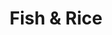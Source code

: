 ---
layout: place
title: "Fish & Rice"
permalink: /oregon/portland/fish-rice.html
stateAbbr: OR
stateName: Oregon
cityName: Portland
seo:
  name: "Fish & Rice"
  type: Restaurant
  links: http://www.fishnrice.com/
description: "Fish & Rice serves delicious sushi in Portland, Oregon. Try fresh Japanese dishes for a great dining experience. "
place_id: ChIJY8MROHIJlVQR3NC3NJKPXmE
photos:
  - name: >-
      places/ChIJY8MROHIJlVQR3NC3NJKPXmE/photos/AeeoHcIF0tqj321Pr2MK-fm_INrDrI4YZGLpd2ECyYpnIuT-1l-avIGo9nDE6EhfgPxx8XlEdEE4Ghc_VZXD4mJG_vz-dgLXh3bNTtlVamyizWi716z209j-IyGLss-3zi7MQUd98KJtUmTV6gCmpkawe-nib33jx1AIjW2XvL_cJeUnf5gZfMi8rO2kkrwwq4-Mp6IgDpv3UmE43ZqNLTMqCWHCvcO7giLxSViW09VYGcpgTyTu-T7vb2M6STagdwcyz865G9Xyu98B3b1SfyJvUw9d0E-5cL_WJfQdYcQBWB5RxRZiU8Jo-wi82q9JJuFP9R-YgkduEtMvlcK_Chfm_oDdhSiPk0E1ny33GOnK_eKbF25aesP2UENUvMiNadLZEsD0cdL2Wb8-Jbc7DppjOjKWOAGAm_RSVUtIw-iT9EzKXRLi
    widthPx: 4000
    heightPx: 3000
    authorAttributions:
      - displayName: Evan H
        uri: https://maps.google.com/maps/contrib/107749953225573353466
        photoUri: >-
          https://lh3.googleusercontent.com/a-/ALV-UjXRuhWRGgFsTLD-ggywd3XFV6TqVqwjrHgEnSqTkyvv6IVTfk3c=s100-p-k-no-mo
    flagContentUri: >-
      https://www.google.com/local/imagery/report/?cb_client=maps_api_places.places_api&image_key=!1e10!2sCIHM0ogKEICAgICugde0xgE&hl=en-US
    googleMapsUri: >-
      https://www.google.com/maps/place//data=!3m4!1e2!3m2!1sCIHM0ogKEICAgICugde0xgE!2e10!4m2!3m1!1s0x549509723811c363:0x615e8f9234b7d0dc
  - name: >-
      places/ChIJY8MROHIJlVQR3NC3NJKPXmE/photos/AeeoHcJcD8WosL-kZzm44zzeABbFt_aAlHwY6LkQlxsVnxCF49IUC4_QpBBLUeVQRdie42ku9u6wQ02DlD09KwzV0O-JbMzkLnPu5hwhXTD7hnCQJ2PVKAuCj02_QYHQ1uYGXDpj1HaNVpbESb-0ZXeMQi2cDZWBbcaBbjoRLq_Bc9zDf9zOd2-e3bpb4101KN4Fx_vqgsCVyiK5IY53ovM_70yPDi700i2RcssmQFhLIzcMwqIo6HpuqNoNcEIy4osOaSLJokcS2Sh3t4DEKKDr8siwQ8OpknyJf9eAR6sVhSClpFysySUgHDMroecuxDGH2Omh1eS4vjtKd597ff6RDWQt5OtBkLCRrmcs5tPQAAkq1eYYFwp-FoOo8kdbtU3L3r-TmmB4JjMfYdLcLYiOLLG4DA7Zhj1cXUzJYR2pIgKBmY8
    widthPx: 4080
    heightPx: 3072
    authorAttributions:
      - displayName: Gary Peck
        uri: https://maps.google.com/maps/contrib/105414482566354419735
        photoUri: >-
          https://lh3.googleusercontent.com/a-/ALV-UjV7rfoCvMRAPqzGColHrjo2vgTG8Nu7trCJJNz_lCjkL9XHIj7oyA=s100-p-k-no-mo
    flagContentUri: >-
      https://www.google.com/local/imagery/report/?cb_client=maps_api_places.places_api&image_key=!1e10!2sCIHM0ogKEICAgIDWzf2JlgE&hl=en-US
    googleMapsUri: >-
      https://www.google.com/maps/place//data=!3m4!1e2!3m2!1sCIHM0ogKEICAgIDWzf2JlgE!2e10!4m2!3m1!1s0x549509723811c363:0x615e8f9234b7d0dc
  - name: >-
      places/ChIJY8MROHIJlVQR3NC3NJKPXmE/photos/AeeoHcLYcajZ_woVTEom9u10uICUzAd1V_F1ZSX0lvevLewB6vYpnGV-rBxZgt-3AzFqf6ELKmJUiMxkX3Y1S9_wbcZqIZkcXTLbWxo4ZXFUDB9AnVayjGZC44JbNrgjUIjqpQRxNfwEaB61Kn3LhG4lCwP1MwUq7NpyBY7eTHzfjCySSpi7B9NQMYKavg_nCE4EhAdntRyYyWl1mjFr7uS8iT93UN_SfWPDnHI2JrE84COKcb8vKxA19sw_DOQAP0LuKSq0fs5by_nqcWHLLJAwuH1B6VZl03Ze1Ug5GkI-s7Z_bT2JuMamMKzUaEsBJxyoSnAry_dw9uJzBRSWDBSWok9n2lOtlt3DNrDF7geOUGeFX8TB2HK2bj7SMqX1sUhfNAu3yJ_Am4kHJX9yGhidiZOb6eWvtMfqOr8JZD819Bi95-Nd
    widthPx: 3072
    heightPx: 4080
    authorAttributions:
      - displayName: Virginia Liao
        uri: https://maps.google.com/maps/contrib/108659835961229463250
        photoUri: >-
          https://lh3.googleusercontent.com/a/ACg8ocJ6h4o8pg4dHvhdB5zqWzMk_jg9Al8ibk6GKf-MR2z2XJWXZF44=s100-p-k-no-mo
    flagContentUri: >-
      https://www.google.com/local/imagery/report/?cb_client=maps_api_places.places_api&image_key=!1e10!2sCIHM0ogKEICAgICP3uL9zgE&hl=en-US
    googleMapsUri: >-
      https://www.google.com/maps/place//data=!3m4!1e2!3m2!1sCIHM0ogKEICAgICP3uL9zgE!2e10!4m2!3m1!1s0x549509723811c363:0x615e8f9234b7d0dc
  - name: >-
      places/ChIJY8MROHIJlVQR3NC3NJKPXmE/photos/AeeoHcIgKM4NLh5HPhranidF_3bDc6uQDXgFF5mPoCnpJWsdXC5j147gew4PMOEi4BbNjDNSNQqtJXmJdj-UE7XgmNi8yKR-wfC894l4QJgVBtm-WqFIa084r1Fi9jsNeAi6qv07GNBjC4isKek2PQOpNPituPhfMi7YFzsMl31UOnZ7vPCs1q8KHldL_8MfFNUyd4KkjXs4NUOp3ei3Lo1_AeOJh2aGZr1U35nK7MTE8Qf8zd3uuIDrMavvCK2gSfRWYcD0MXWqvyyE6GFodJOlO1ULeKJZCFTV6jF1pBfM9d5kFuZPvO2oJIp7B3812F1C-wE9VA3yv_80bcmybqatco59blYM8MQ3GoLt1GoBMb1XJourkXdvlQFuNSo624uRYjmokpIMi5zHBhlNwJRJDHw3iqX65du-S9B192B8mCDu8w
    widthPx: 4080
    heightPx: 3072
    authorAttributions:
      - displayName: Virginia Liao
        uri: https://maps.google.com/maps/contrib/108659835961229463250
        photoUri: >-
          https://lh3.googleusercontent.com/a/ACg8ocJ6h4o8pg4dHvhdB5zqWzMk_jg9Al8ibk6GKf-MR2z2XJWXZF44=s100-p-k-no-mo
    flagContentUri: >-
      https://www.google.com/local/imagery/report/?cb_client=maps_api_places.places_api&image_key=!1e10!2sCIHM0ogKEICAgICvo7HXcA&hl=en-US
    googleMapsUri: >-
      https://www.google.com/maps/place//data=!3m4!1e2!3m2!1sCIHM0ogKEICAgICvo7HXcA!2e10!4m2!3m1!1s0x549509723811c363:0x615e8f9234b7d0dc
  - name: >-
      places/ChIJY8MROHIJlVQR3NC3NJKPXmE/photos/AeeoHcJcCrc6caJ0djm0cwnyCmwqn9luX1CNzUFITPlty6vSDRXt_24oFQ-ckNl5_UGJrGYmtb5jf_W67XYkhZHPdNuVBztj55WaYlenrjz1JfaCxm_pSQaJ2IVPRE9qeXE7sUdcv0IDRtFDCszPjw-ZpwwGbYC7P8ceE_Q74xbUxpxJ3nwQczl3WHm7CuUYYF0qyca-h8vaQfvONZwK5wN93SfEhaWYMmqDktI5UhHfxVuHnhMLRoxbmJ_ehf5z9V4Gs3pcAVUeiOFF_w8vBbAXfE9EYJdMjWzpiR3j-eqX8KjWsxL7M9xrxmesCmMfIjx5HaIICwGSnS4XJ9xirJa5jVUk_20lt9VzgcKiqHqfpIZE1koLWrYU-FgT2sFPL9tRBA7nAqjxeNE-upeoUwgkPM3_9aGnZq4cVQrbkm5-YjU
    widthPx: 4032
    heightPx: 3024
    authorAttributions:
      - displayName: Antoine Pham
        uri: https://maps.google.com/maps/contrib/115378522814668804793
        photoUri: >-
          https://lh3.googleusercontent.com/a-/ALV-UjVscMN3oIwTcd6b_iT2t97j34W1g-aEXgzxwXqbL4c-kcdG4oQxMA=s100-p-k-no-mo
    flagContentUri: >-
      https://www.google.com/local/imagery/report/?cb_client=maps_api_places.places_api&image_key=!1e10!2sCIHM0ogKEICAgIDv3NjaZA&hl=en-US
    googleMapsUri: >-
      https://www.google.com/maps/place//data=!3m4!1e2!3m2!1sCIHM0ogKEICAgIDv3NjaZA!2e10!4m2!3m1!1s0x549509723811c363:0x615e8f9234b7d0dc
  - name: >-
      places/ChIJY8MROHIJlVQR3NC3NJKPXmE/photos/AeeoHcLnNRT4-BXZfLGgAAFdB0SevVDvCDqIS8IK8sOGA_AJwa0E8GZlSBSzZrmxtGhsA7gBo7PsA0-OQX1zHAKkDfbtFWadGnxy85CEGXkKc1d4UAk5m6OkEWfOFKwTm6hyKUA1IUKqtCKmrlHVknCdLgHugEEByZ364doDSnixcOEqRNkZxJKalUrrHwx4gOzPIpBZJD3gZs5wnX4nfY2FQ1KUnfPOOYELC-g3C0QGZKWeNurKoTLfVfnZVRcQ2ok4VZ0wse3PgdvnLnoxMNthQsqweXIyMsCd_BzAqXKi94r7e6VS8_iOpiO-digkkfZIycIgUld3iikjJHSF_zWASI6iQWpXxt7ygdlMkD_droqgBB9lE13guhp-Mm7E06FPwa9I964z5HEgXafN6d6TYLmVvuDlVq9T-oH6ZVOqQsD48I72
    widthPx: 3000
    heightPx: 4000
    authorAttributions:
      - displayName: Evan H
        uri: https://maps.google.com/maps/contrib/107749953225573353466
        photoUri: >-
          https://lh3.googleusercontent.com/a-/ALV-UjXRuhWRGgFsTLD-ggywd3XFV6TqVqwjrHgEnSqTkyvv6IVTfk3c=s100-p-k-no-mo
    flagContentUri: >-
      https://www.google.com/local/imagery/report/?cb_client=maps_api_places.places_api&image_key=!1e10!2sCIHM0ogKEICAgIDulf-w8wE&hl=en-US
    googleMapsUri: >-
      https://www.google.com/maps/place//data=!3m4!1e2!3m2!1sCIHM0ogKEICAgIDulf-w8wE!2e10!4m2!3m1!1s0x549509723811c363:0x615e8f9234b7d0dc
  - name: >-
      places/ChIJY8MROHIJlVQR3NC3NJKPXmE/photos/AeeoHcKAGVRURBCP99cDIQjrgl8UGH3m_B7NAkFdDmnNHvwugJGAZDelz21Xxj293bZXCjoAUupZ-xH7CBpjjYuTJfzoaNSRu2spSDIw1ZOlGx_C5XnNKo0A10FTk8ww_hU7PdhSdOCMu0SDC3mkemMHFlYbirPlb2f3zzlP2xTbTf4lHhcVr1gWKsKVUxwvJvjpnSK6JEWcmj4xUUdnCYiKv2Nxn6jix_PeUoNjL_VdxnO0JwoXgZb_sHfBZzoQDBCH-iP0IbHMwjP9BEzZyn8aXvgHykoOcNjMKujwaucKUOUp_Aw7ngBTuFZyVVfLDKuepM5yxS0HokQxCb5q_gAv_HDzYtRuTSNMaGUACi9eRbLyXX-XZjGja3e16Orm-L46uerDi9o-WAWjZBnERt5YLWeqGUoVmd_bg-X10cBkEIk
    widthPx: 1595
    heightPx: 1595
    authorAttributions:
      - displayName: Alan Akwai
        uri: https://maps.google.com/maps/contrib/104186486710738686072
        photoUri: >-
          https://lh3.googleusercontent.com/a/ACg8ocIAdvVxGP7vtCGKecmOJ-iEDmhZgjyMyFhx3I0U92GXnzY8Zw=s100-p-k-no-mo
    flagContentUri: >-
      https://www.google.com/local/imagery/report/?cb_client=maps_api_places.places_api&image_key=!1e10!2sCIHM0ogKEICAgICL-P6KAw&hl=en-US
    googleMapsUri: >-
      https://www.google.com/maps/place//data=!3m4!1e2!3m2!1sCIHM0ogKEICAgICL-P6KAw!2e10!4m2!3m1!1s0x549509723811c363:0x615e8f9234b7d0dc
  - name: >-
      places/ChIJY8MROHIJlVQR3NC3NJKPXmE/photos/AeeoHcI23QDkjyj662__m1RG4XkI7UOstkXjeTcQInyo79pajafVETQPfkt_rQVwG14hau0fwXBecJmC7MJM39_EVC9S-UI0u7x7aOC4bztu2lsMQfyIMZ6lqUgNzwiI5889cQCHzEmNEt9Ja_wc_gTrytVVDz2uIQOqJ6aAOj9MhniDbxb1Mq1bZ_Z9NGvITZJdRh95FyVZEboj2q0-vSeulHwxjd8laQ_O9Y9Pwo0XPcmYWdbsZpH4ABlX8lCahx6tr1PCGmzzoXQ5rguvgncpFOJM8DBFGErjWJh6mjViKKsffOTUS61OG89E8DDylK-sdGrKKv3fMJdWGoVZNCB5MMFk21qd6J1U1ukXvd8eYXsV4WGyUMtHV_qUOQUQe8K6Cn7VbgLpV59RAJ7kboABiBdc3zo5rvKWH0Hc08Bvpb1ueg
    widthPx: 3024
    heightPx: 4032
    authorAttributions:
      - displayName: Sherrie Cerrito
        uri: https://maps.google.com/maps/contrib/108516013651689926662
        photoUri: >-
          https://lh3.googleusercontent.com/a-/ALV-UjW9-9sLj17mpLn_Aj6k9FZ6RSFWMJ9U5Fj_NGqm7QDGOfYAeuCx=s100-p-k-no-mo
    flagContentUri: >-
      https://www.google.com/local/imagery/report/?cb_client=maps_api_places.places_api&image_key=!1e10!2sCIHM0ogKEICAgIDeg-TMEQ&hl=en-US
    googleMapsUri: >-
      https://www.google.com/maps/place//data=!3m4!1e2!3m2!1sCIHM0ogKEICAgIDeg-TMEQ!2e10!4m2!3m1!1s0x549509723811c363:0x615e8f9234b7d0dc
  - name: >-
      places/ChIJY8MROHIJlVQR3NC3NJKPXmE/photos/AeeoHcLQd44C5ewIES2d-SGpp-CrkThzCHATxszOOF9UKAhr6gg0IMUxJo8XBdpUBqf1M0ahsYAyG94hug_4KWeOQKGu45m8B3Bjfm2iQatN4J8GLqGjY9q_L2eN15Sh99sCLTueEItCN47h_TF6nVSV35jkUCS_t1QvWlJ2b0_-TLAkG807_BY6K22KPV37vnwA-9bKQNXHuHfQpbz-XX6HvmQ5rpPXGMkU6H3c13NULY2WotufuN4Vamv-6-CPuEFb-sqihiE8xDptpcHnWWxL3jpiqQ_sAWl-qXIzDPhfEIUTwLWe75_CaEd_cHqK5OklkKLHLnr0VW2ojn9cnsWJeU4a8seqbz2Wel5UxbZX94sCBhD11StlHrQwQI1ImQ5JgdLHEuT1NWiJypiW7ygpV7u_vGVDQjhI81cdEnjiWQVZVV8
    widthPx: 3000
    heightPx: 4000
    authorAttributions:
      - displayName: Bek K
        uri: https://maps.google.com/maps/contrib/107641353519437648618
        photoUri: >-
          https://lh3.googleusercontent.com/a-/ALV-UjWrAQ92Zn_L1_3JdZ7AqSigiOEExTwFgiWNcNcaNKz-4c6Fr66e=s100-p-k-no-mo
    flagContentUri: >-
      https://www.google.com/local/imagery/report/?cb_client=maps_api_places.places_api&image_key=!1e10!2sCIHM0ogKEICAgMCwgJu41AE&hl=en-US
    googleMapsUri: >-
      https://www.google.com/maps/place//data=!3m4!1e2!3m2!1sCIHM0ogKEICAgMCwgJu41AE!2e10!4m2!3m1!1s0x549509723811c363:0x615e8f9234b7d0dc
  - name: >-
      places/ChIJY8MROHIJlVQR3NC3NJKPXmE/photos/AeeoHcKRf3qovRlZode_3wMPJVlRJSvvAbqHdidKK6GIlE1aVlWIKHxjQtzNZNF3pimEIzH9eok2x2uFm96e36D3q4rvr4iIHSsLeItxMz7_Tzd7Ms_wtce4wTSE0PKb4TGKaR9O3JwZnrKB7xWt5hh1pjgJQrK0ZscejkmNUOQ0hJP91e_NQprZGnXSYTZ7Li47IbdHuS975SC91zzVPeWLUrF4saq0cLePCmvjbtlnTtBz_-22DwNhFQg0R-Zss_9xfJYbUty7T5UHrl4hGnVlVAVSMe7czIClUsiL3gtsG55BilkZy8qdj0_CAsI3SZZjI_dgY2PU4-k2HLJoVoMOlflasm5EpkXqrLRvtRTa_Ag94noMCCbAuwN8R3hYxfUVZRkXrf4qP_aW27bhCWM1hPBnpFtBGAnJiKX98TlxrvxIVQxE
    widthPx: 3072
    heightPx: 4080
    authorAttributions:
      - displayName: Tiff Chang
        uri: https://maps.google.com/maps/contrib/108675057925357425305
        photoUri: >-
          https://lh3.googleusercontent.com/a-/ALV-UjWsQsqVTztjYyVqdnDKHTtiJh2LCDrl_IgIs9nnt-ir52Z8aGE=s100-p-k-no-mo
    flagContentUri: >-
      https://www.google.com/local/imagery/report/?cb_client=maps_api_places.places_api&image_key=!1e10!2sCIHM0ogKEICAgICn7Nq56QE&hl=en-US
    googleMapsUri: >-
      https://www.google.com/maps/place//data=!3m4!1e2!3m2!1sCIHM0ogKEICAgICn7Nq56QE!2e10!4m2!3m1!1s0x549509723811c363:0x615e8f9234b7d0dc
address: 2332 NW Westover Rd, Portland, OR 97210, USA
street: 2332 NW Westover Rd
city: Portland
state: OR
zip: '97210'
country: USA
neighborhood: Northwest Portland
latitude: '45.524483'
longitude: '-122.699201'
accessibility_options:
  wheelchairAccessibleEntrance: true
  wheelchairAccessibleRestroom: true
  wheelchairAccessibleSeating: true
business_status: OPERATIONAL
name: Fish & Rice
google_maps_links:
  directionsUri: >-
    https://www.google.com/maps/dir//''/data=!4m7!4m6!1m1!4e2!1m2!1m1!1s0x549509723811c363:0x615e8f9234b7d0dc!3e0
  placeUri: https://maps.google.com/?cid=7016203127602270428
  writeAReviewUri: >-
    https://www.google.com/maps/place//data=!4m3!3m2!1s0x549509723811c363:0x615e8f9234b7d0dc!12e1
  reviewsUri: >-
    https://www.google.com/maps/place//data=!4m4!3m3!1s0x549509723811c363:0x615e8f9234b7d0dc!9m1!1b1
  photosUri: >-
    https://www.google.com/maps/place//data=!4m3!3m2!1s0x549509723811c363:0x615e8f9234b7d0dc!10e5
primary_type: Sushi Restaurant
opening_hours:
  regular: null
  current: null
secondary_opening_hours:
  regular:
    weekdayDescriptions: null
    type: null
  current:
    weekdayDescriptions: null
    type: null
phone: (503) 954-1270
price_level: PRICE_LEVEL_MODERATE
price_range: $10 &ndash; $20
rating: '4.6'
rating_count: 404
website: http://www.fishnrice.com/
reviews: null
parking_options: null
payment_options: null
allow_dogs: null
curbside_pickup: null
delivery: null
dine_in: null
good_for_children: null
good_for_groups: null
good_for_sports: null
live_music: null
menu_for_children: null
outdoor_seating: null
reservable: null
restroom: null
serves_beer: null
serves_breakfast: null
serves_brunch: null
serves_cocktails: null
serves_coffee: null
serves_dinner: null
serves_dessert: null
serves_lunch: null
serves_vegetarian_food: null
serves_wine: null
takeout: null
summary: null

---